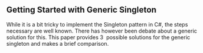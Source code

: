 ## Getting Started with Generic Singleton

While it is a bit tricky to implement the Singleton pattern in C#, the steps necessary are well known. There has however been debate about a generic solution for this. This paper provides 3  possible solutions for the generic singleton and makes a brief comparison.
